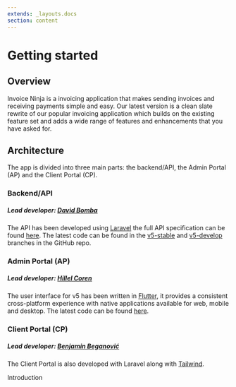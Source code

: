 ```yaml
---
extends: _layouts.docs 
section: content
---
```


# Getting started

## Overview

Invoice Ninja is a invoicing application that makes sending invoices and receiving payments simple and easy. Our latest
version is a clean slate rewrite of our popular invoicing application which builds on the existing feature set and adds
a wide range of features and enhancements that you have asked for.

## Architecture

The app is divided into three main parts: the backend/API, the Admin Portal (AP) and the Client Portal (CP).

### Backend/API

##### Lead developer: [David Bomba](https://twitter.com/deadbeefx0)

The API has been developed using [Laravel](https://laravel.com) the full API specification can be found [here](https://app.swaggerhub.com/apis/invoiceninja/invoiceninja). The latest code can be found in the [v5-stable](https://github.com/invoiceninja/invoiceninja/tree/v5-stable) and [v5-develop](https://github.com/invoiceninja/invoiceninja/tree/v5-develop) branches in the GitHub repo.

### Admin Portal (AP)

##### Lead developer: [Hillel Coren](https://twitter.com/hillelcoren)

The user interface for v5 has been written in [Flutter](https://flutter.dev), it provides a consistent cross-platform experience with native applications available for web, mobile and desktop. The latest code can be found [here](https://github.com/invoiceninja/admin-portal/).

### Client Portal (CP)

##### Lead developer: [Benjamin Beganović](https://twitter.com/beganovichhh)

The Client Portal is also developed with Laravel along with [Tailwind](https://tailwindcss.com/).

<x-next url=/docs/introduction>Introduction</x-next>